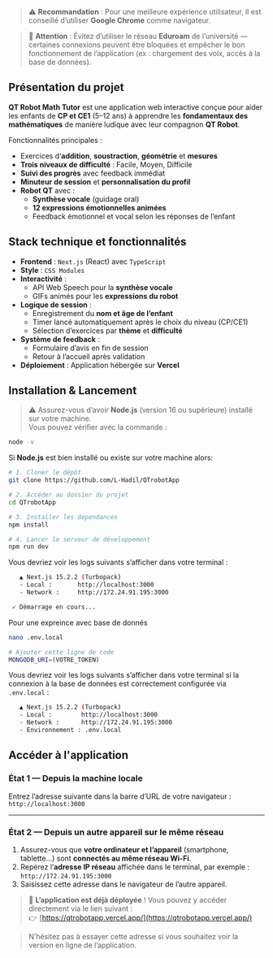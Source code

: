 > ⚠️ **Recommandation** : Pour une meilleure expérience utilisateur, il est conseillé d’utiliser **Google Chrome** comme navigateur.

>🚫 **Attention** : Évitez d’utiliser le réseau **Eduroam** de l’université — certaines connexions peuvent être bloquées et empêcher le bon fonctionnement de l’application (ex : chargement des voix, accès à la base de données).

## Présentation du projet

**QT Robot Math Tutor** est une application web interactive conçue pour aider les enfants de **CP et CE1** (5–12 ans) à apprendre les **fondamentaux des mathématiques** de manière ludique avec leur compagnon **QT Robot**.

Fonctionnalités principales :
- Exercices d’**addition**, **soustraction**, **géométrie** et **mesures**
- **Trois niveaux de difficulté** : Facile, Moyen, Difficile
- **Suivi des progrès** avec feedback immédiat
- **Minuteur de session** et **personnalisation du profil**
- **Robot QT** avec :
  - **Synthèse vocale** (guidage oral)
  - **12 expressions émotionnelles animées**
  - Feedback émotionnel et vocal selon les réponses de l’enfant

## Stack technique et fonctionnalités

- **Frontend** : `Next.js` (React) avec `TypeScript`
- **Style** : `CSS Modules`
- **Interactivité** :
  - API Web Speech pour la **synthèse vocale**
  - GIFs animés pour les **expressions du robot**
- **Logique de session** :
  - Enregistrement du **nom et âge de l’enfant**
  - Timer lancé automatiquement après le choix du niveau (CP/CE1)
  - Sélection d’exercices par **thème** et **difficulté**
- **Système de feedback** :
  - Formulaire d’avis en fin de session
  - Retour à l’accueil après validation
- **Déploiement** : Application hébergée sur **Vercel**

## Installation & Lancement

> ⚠️ Assurez-vous d’avoir **Node.js** (version 16 ou supérieure) installé sur votre machine.  
> Vous pouvez vérifier avec la commande :
```bash
node -v
```
Si **Node.js** est bien installé ou existe sur votre machine alors:
```bash
# 1. Cloner le dépôt
git clone https://github.com/L-Hadil/QTrobotApp

# 2. Accéder au dossier du projet
cd QTrobotApp

# 3. Installer les dépendances
npm install

# 4. Lancer le serveur de développement
npm run dev
```
Vous devriez voir les logs suivants s’afficher dans votre terminal :

```bash
   ▲ Next.js 15.2.2 (Turbopack)
   - Local :       http://localhost:3000
   - Network :     http://172.24.91.195:3000

 ✓ Démarrage en cours...
```
Pour une expreince avec base de donnés
```bash
nano .env.local

# Ajouter cette ligne de code 
MONGODB_URI=(VOTRE_TOKEN)
```

Vous devriez voir les logs suivants s’afficher dans votre terminal si la connexion à la base de données est correctement configurée via `.env.local` :

```bash
   ▲ Next.js 15.2.2 (Turbopack)
   - Local :        http://localhost:3000
   - Network :      http://172.24.91.195:3000
   - Environnement : .env.local
```
## Accéder à l'application

### État 1 — Depuis la machine locale

Entrez l’adresse suivante dans la barre d’URL de votre navigateur :  
 `http://localhost:3000`

---

### État 2 — Depuis un autre appareil sur le même réseau

1. Assurez-vous que **votre ordinateur et l’appareil** (smartphone, tablette…) sont **connectés au même réseau Wi-Fi**.
2. Repérez l’**adresse IP réseau** affichée dans le terminal, par exemple :  
    `http://172.24.91.195:3000`
3. Saisissez cette adresse dans le navigateur de l’autre appareil.




> 🚀 **L’application est déjà déployée** ! Vous pouvez y accéder directement via le lien suivant :  
👉 [https://qtrobotapp.vercel.app/](https://qtrobotapp.vercel.app/)

>N’hésitez pas à essayer cette adresse si vous souhaitez voir la version en ligne de l’application.
